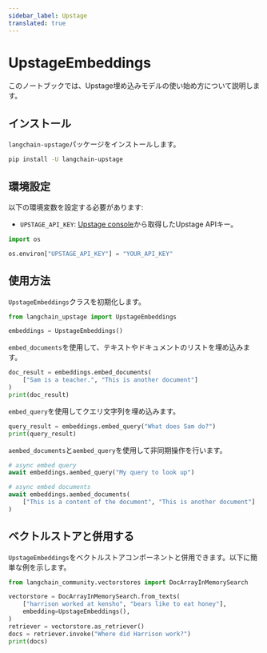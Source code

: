 ```yaml
---
sidebar_label: Upstage
translated: true
---
```


# UpstageEmbeddings

このノートブックでは、Upstage埋め込みモデルの使い始め方について説明します。

## インストール

`langchain-upstage`パッケージをインストールします。

```bash
pip install -U langchain-upstage
```

## 環境設定

以下の環境変数を設定する必要があります:

- `UPSTAGE_API_KEY`: [Upstage console](https://console.upstage.ai/)から取得したUpstage APIキー。

```python
import os

os.environ["UPSTAGE_API_KEY"] = "YOUR_API_KEY"
```

## 使用方法

`UpstageEmbeddings`クラスを初期化します。

```python
from langchain_upstage import UpstageEmbeddings

embeddings = UpstageEmbeddings()
```

`embed_documents`を使用して、テキストやドキュメントのリストを埋め込みます。

```python
doc_result = embeddings.embed_documents(
    ["Sam is a teacher.", "This is another document"]
)
print(doc_result)
```

`embed_query`を使用してクエリ文字列を埋め込みます。

```python
query_result = embeddings.embed_query("What does Sam do?")
print(query_result)
```

`aembed_documents`と`aembed_query`を使用して非同期操作を行います。

```python
# async embed query
await embeddings.aembed_query("My query to look up")
```

```python
# async embed documents
await embeddings.aembed_documents(
    ["This is a content of the document", "This is another document"]
)
```

## ベクトルストアと併用する

`UpstageEmbeddings`をベクトルストアコンポーネントと併用できます。以下に簡単な例を示します。

```python
from langchain_community.vectorstores import DocArrayInMemorySearch

vectorstore = DocArrayInMemorySearch.from_texts(
    ["harrison worked at kensho", "bears like to eat honey"],
    embedding=UpstageEmbeddings(),
)
retriever = vectorstore.as_retriever()
docs = retriever.invoke("Where did Harrison work?")
print(docs)
```
